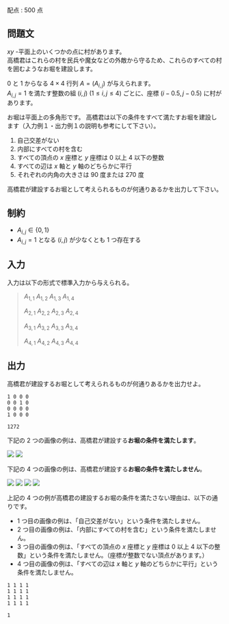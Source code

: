 配点 : $500$ 点

## 問題文

$xy$ -平面上のいくつかの点に村があります。<br>
高橋君はこれらの村を民兵や魔女などの外敵から守るため、これらのすべての村を囲むようなお堀を建設します。

$0$ と $1$ からなる $4 \times 4$ 行列 $A = (A_{i, j})$ が与えられます。<br>
$A_{i, j} = 1$ を満たす整数の組 $(i, j)$ $(1 \leq i, j \leq 4)$ ごとに、座標 $(i-0.5, j-0.5)$ に村があります。

お堀は平面上の多角形です。
高橋君は以下の条件をすべて満たすお堀を建設します（入力例１・出力例１の説明も参考にして下さい）。

1. 自己交差がない
2. 内部にすべての村を含む
3. すべての頂点の $x$ 座標と $y$ 座標は $0$ 以上 $4$ 以下の整数
4. すべての辺は $x$ 軸と $y$ 軸のどちらかに平行
5. それぞれの内角の大きさは $90$ 度または $270$ 度

高橋君が建設するお堀として考えられるものが何通りあるかを出力して下さい。

## 制約

- $A_{i, j} \in \lbrace 0, 1\rbrace$
- $A_{i, j} = 1$ となる $(i, j)$ が少なくとも $1$ つ存在する

## 入力

入力は以下の形式で標準入力から与えられる。

> $A_{1, 1}$ $A_{1, 2}$ $A_{1, 3}$ $A_{1, 4}$
> 
> $A_{2, 1}$ $A_{2, 2}$ $A_{2, 3}$ $A_{2, 4}$
> 
> $A_{3, 1}$ $A_{3, 2}$ $A_{3, 3}$ $A_{3, 4}$
> 
> $A_{4, 1}$ $A_{4, 2}$ $A_{4, 3}$ $A_{4, 4}$

## 出力

高橋君が建設するお堀として考えられるものが何通りあるかを出力せよ。

```input1
1 0 0 0
0 0 1 0
0 0 0 0
1 0 0 0
```

```output1
1272
```

下記の $2$ つの画像の例は、高橋君が建設する**お堀の条件を満たします**。

![](https://img.atcoder.jp/ghi/7b3181deb4e1df72e4c0661b1137db4d.png)
![](https://img.atcoder.jp/ghi/a1e46c7db32d63942caa7119a4f3a593.png)

下記の $4$ つの画像の例は、高橋君が建設する**お堀の条件を満たしません**。

![](https://img.atcoder.jp/ghi/335053c01a13eb99e55767a3dc02eb38.png)
![](https://img.atcoder.jp/ghi/c4df3d1fa24557b0d4d94ac0eaa8b9ab.png)
![](https://img.atcoder.jp/ghi/be93de595e9222d5e20c90bd28d24563.png)
![](https://img.atcoder.jp/ghi/37dac3af065c013ce0b8c0ee7591b97a.png)

上記の $4$ つの例が高橋君の建設するお堀の条件を満たさない理由は、以下の通りです。

- $1$ つ目の画像の例は、「自己交差がない」という条件を満たしません。
- $2$ つ目の画像の例は、「内部にすべての村を含む」という条件を満たしません。
- $3$ つ目の画像の例は、「すべての頂点の $x$ 座標と $y$ 座標は $0$ 以上 $4$ 以下の整数」という条件を満たしません。（座標が整数でない頂点があります。）
- $4$ つ目の画像の例は、「すべての辺は $x$ 軸と $y$ 軸のどちらかに平行」という条件を満たしません。

```input2
1 1 1 1
1 1 1 1
1 1 1 1
1 1 1 1
```

```output2
1
```